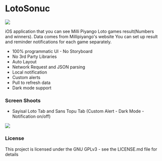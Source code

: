 
# LotoSonuc
![](https://i.imgur.com/K80qwH5.png)

iOS application that you can see Milli Piyango Loto games result(Numbers and winners).
Data comes from Millipiyango's website
You can set up result and reminder notifications for each game separately. 

- 100% programmatic UI - No Storyboard
- No 3rd Party Libraries
- Auto Layout
- Network Request and JSON parsing
- Local notification
- Custom alerts
- Pull to refresh data
- Dark mode support

### Screen Shoots

- Sayisal Loto Tab and Sans Topu Tab (Custom Alert - Dark Mode - Notification on/off)

![](https://i.imgur.com/PVcUJPR.png)



### License

This project is licensed under the GNU GPLv3 - see the LICENSE.md file for details



